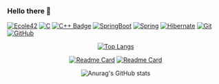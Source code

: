### Hello there 👋
[![Ecole42](<https://img.shields.io/badge/42-000000.svg?style=for-the-badge&logo=42&logoColor=white>)](https://www.linkedin.com/in/saidyanak/)
[![C](<https://img.shields.io/badge/C-A8B9CC.svg?style=for-the-badge&logo=C&logoColor=black>)](https://www.linkedin.com/in/saidyanak/)
[![C++ Badge](<https://img.shields.io/badge/C%2B%2B-00599C?logo=cplusplus&logoColor=fff&style=for-the-badge>)](https://www.linkedin.com/in/saidyanak/)
[![SpringBoot](<https://img.shields.io/badge/Spring%20Boot-6DB33F.svg?style=for-the-badge&logo=Spring-Boot&logoColor=white>)](https://www.linkedin.com/in/saidyanak/)
[![Spring](<https://img.shields.io/badge/Spring-6DB33F.svg?style=for-the-badge&logo=Spring&logoColor=white>)](https://www.linkedin.com/in/saidyanak/)
[![Hibernate](<https://img.shields.io/badge/Hibernate-59666C.svg?style=for-the-badge&logo=Hibernate&logoColor=white>)](https://www.linkedin.com/in/saidyanak/)
[![Git](<https://img.shields.io/badge/Git-F05032.svg?style=for-the-badge&logo=Git&logoColor=white>)](https://www.linkedin.com/in/saidyanak/)
[![GitHub](<https://img.shields.io/badge/GitHub-181717.svg?style=for-the-badge&logo=GitHub&logoColor=white>)](https://www.linkedin.com/in/saidyanak/)

<div align="center">

[![Top Langs](https://github-readme-stats.vercel.app/api/top-langs/?username=saidyanak&hide=javascript,html,dart&theme=dark)](https://github.com/EthanJamesLew/github-readme-stats-academic)

[![Readme Card](https://github-readme-stats.vercel.app/api/pin/?username=saidyanak&repo=minishell&theme=dark)](https://github.com/saidyanak/minishell)
[![Readme Card](https://github-readme-stats.vercel.app/api/pin/?username=saidyanak&repo=Rotax&theme=dark)](https://github.com/saidyanak/Rotax)

![Anurag's GitHub stats](https://github-readme-stats.vercel.app/api?username=saidyanak&show_icons=true&hide=stars&theme=dark&rank_icon=github#gh-dark-mode-only)

</div>
